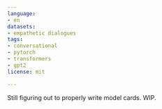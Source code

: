 ```yaml
---
language:
- en
datasets:
- empathetic dialogues
tags:
- conversational
- pytorch
- transformers
- gpt2
license: mit

---
```


Still figuring out to properly write model cards.
WIP.